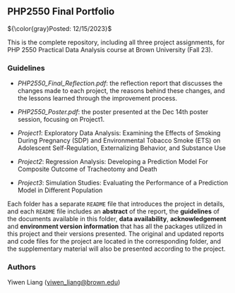 ## PHP2550 Final Portfolio

${\color{gray}Posted: 12/15/2023}$

This is the complete repository, including all three project assignments, for PHP 2550 Practical Data Analysis course at Brown University (Fall 23).

### Guidelines

* *PHP2550_Final_Reflection.pdf*: the reflection report that discusses the changes made to each project, the reasons behind these changes, and the lessons learned through the improvement process.

* *PHP2550_Poster.pdf*: the poster presented at the Dec 14th poster session, focusing on Project1.

* *Project1*: Exploratory Data Analysis: Examining the Effects of Smoking During Pregnancy (SDP) and Environmental Tobacco Smoke (ETS) on Adolescent Self-Regulation, Externalizing Behavior, and Substance Use
  
* *Project2*: Regression Analysis: Developing a Prediction Model For Composite Outcome of Tracheotomy and Death

* *Project3*: Simulation Studies: Evaluating the Performance of a Prediction Model in Different Population

Each folder has a separate `README` file that introduces the project in details, and each `README` file includes an **abstract** of the report, the **guidelines** of the documents available in this folder, **data availability**, **acknowledgement** and **environment version information** that has all the packages utilized in this project and their versions presented. The original and updated reports and code files for the project are located in the corresponding folder, and the supplementary material will also be presented according to the project.

### Authors

Yiwen Liang (yiwen_liang@brown.edu)

